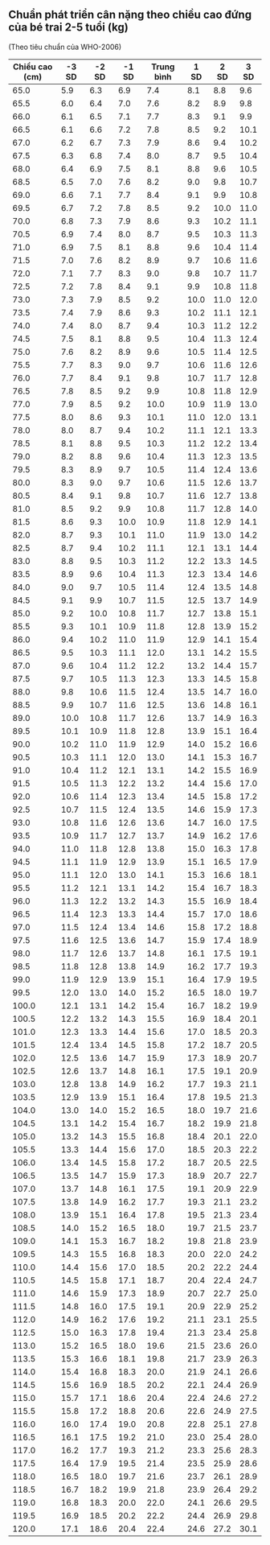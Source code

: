 ## Chuẩn phát triển cân nặng theo chiều cao đứng của bé trai 2-5 tuổi (kg)
(Theo tiêu chuẩn của WHO-2006)

| Chiều cao (cm) | -3 SD | -2 SD | -1 SD | Trung bình | 1 SD | 2 SD | 3 SD |
|---------------|-------|-------|-------|------------|------|------|------|
| 65.0 | 5.9 | 6.3 | 6.9 | 7.4 | 8.1 | 8.8 | 9.6 |
| 65.5 | 6.0 | 6.4 | 7.0 | 7.6 | 8.2 | 8.9 | 9.8 |
| 66.0 | 6.1 | 6.5 | 7.1 | 7.7 | 8.3 | 9.1 | 9.9 |
| 66.5 | 6.1 | 6.6 | 7.2 | 7.8 | 8.5 | 9.2 | 10.1 |
| 67.0 | 6.2 | 6.7 | 7.3 | 7.9 | 8.6 | 9.4 | 10.2 |
| 67.5 | 6.3 | 6.8 | 7.4 | 8.0 | 8.7 | 9.5 | 10.4 |
| 68.0 | 6.4 | 6.9 | 7.5 | 8.1 | 8.8 | 9.6 | 10.5 |
| 68.5 | 6.5 | 7.0 | 7.6 | 8.2 | 9.0 | 9.8 | 10.7 |
| 69.0 | 6.6 | 7.1 | 7.7 | 8.4 | 9.1 | 9.9 | 10.8 |
| 69.5 | 6.7 | 7.2 | 7.8 | 8.5 | 9.2 | 10.0 | 11.0 |
| 70.0 | 6.8 | 7.3 | 7.9 | 8.6 | 9.3 | 10.2 | 11.1 |
| 70.5 | 6.9 | 7.4 | 8.0 | 8.7 | 9.5 | 10.3 | 11.3 |
| 71.0 | 6.9 | 7.5 | 8.1 | 8.8 | 9.6 | 10.4 | 11.4 |
| 71.5 | 7.0 | 7.6 | 8.2 | 8.9 | 9.7 | 10.6 | 11.6 |
| 72.0 | 7.1 | 7.7 | 8.3 | 9.0 | 9.8 | 10.7 | 11.7 |
| 72.5 | 7.2 | 7.8 | 8.4 | 9.1 | 9.9 | 10.8 | 11.8 |
| 73.0 | 7.3 | 7.9 | 8.5 | 9.2 | 10.0 | 11.0 | 12.0 |
| 73.5 | 7.4 | 7.9 | 8.6 | 9.3 | 10.2 | 11.1 | 12.1 |
| 74.0 | 7.4 | 8.0 | 8.7 | 9.4 | 10.3 | 11.2 | 12.2 |
| 74.5 | 7.5 | 8.1 | 8.8 | 9.5 | 10.4 | 11.3 | 12.4 |
| 75.0 | 7.6 | 8.2 | 8.9 | 9.6 | 10.5 | 11.4 | 12.5 |
| 75.5 | 7.7 | 8.3 | 9.0 | 9.7 | 10.6 | 11.6 | 12.6 |
| 76.0 | 7.7 | 8.4 | 9.1 | 9.8 | 10.7 | 11.7 | 12.8 |
| 76.5 | 7.8 | 8.5 | 9.2 | 9.9 | 10.8 | 11.8 | 12.9 |
| 77.0 | 7.9 | 8.5 | 9.2 | 10.0 | 10.9 | 11.9 | 13.0 |
| 77.5 | 8.0 | 8.6 | 9.3 | 10.1 | 11.0 | 12.0 | 13.1 |
| 78.0 | 8.0 | 8.7 | 9.4 | 10.2 | 11.1 | 12.1 | 13.3 |
| 78.5 | 8.1 | 8.8 | 9.5 | 10.3 | 11.2 | 12.2 | 13.4 |
| 79.0 | 8.2 | 8.8 | 9.6 | 10.4 | 11.3 | 12.3 | 13.5 |
| 79.5 | 8.3 | 8.9 | 9.7 | 10.5 | 11.4 | 12.4 | 13.6 |
| 80.0 | 8.3 | 9.0 | 9.7 | 10.6 | 11.5 | 12.6 | 13.7 |
| 80.5 | 8.4 | 9.1 | 9.8 | 10.7 | 11.6 | 12.7 | 13.8 |
| 81.0 | 8.5 | 9.2 | 9.9 | 10.8 | 11.7 | 12.8 | 14.0 |
| 81.5 | 8.6 | 9.3 | 10.0 | 10.9 | 11.8 | 12.9 | 14.1 |
| 82.0 | 8.7 | 9.3 | 10.1 | 11.0 | 11.9 | 13.0 | 14.2 |
| 82.5 | 8.7 | 9.4 | 10.2 | 11.1 | 12.1 | 13.1 | 14.4 |
| 83.0 | 8.8 | 9.5 | 10.3 | 11.2 | 12.2 | 13.3 | 14.5 |
| 83.5 | 8.9 | 9.6 | 10.4 | 11.3 | 12.3 | 13.4 | 14.6 |
| 84.0 | 9.0 | 9.7 | 10.5 | 11.4 | 12.4 | 13.5 | 14.8 |
| 84.5 | 9.1 | 9.9 | 10.7 | 11.5 | 12.5 | 13.7 | 14.9 |
| 85.0 | 9.2 | 10.0 | 10.8 | 11.7 | 12.7 | 13.8 | 15.1 |
| 85.5 | 9.3 | 10.1 | 10.9 | 11.8 | 12.8 | 13.9 | 15.2 |
| 86.0 | 9.4 | 10.2 | 11.0 | 11.9 | 12.9 | 14.1 | 15.4 |
| 86.5 | 9.5 | 10.3 | 11.1 | 12.0 | 13.1 | 14.2 | 15.5 |
| 87.0 | 9.6 | 10.4 | 11.2 | 12.2 | 13.2 | 14.4 | 15.7 |
| 87.5 | 9.7 | 10.5 | 11.3 | 12.3 | 13.3 | 14.5 | 15.8 |
| 88.0 | 9.8 | 10.6 | 11.5 | 12.4 | 13.5 | 14.7 | 16.0 |
| 88.5 | 9.9 | 10.7 | 11.6 | 12.5 | 13.6 | 14.8 | 16.1 |
| 89.0 | 10.0 | 10.8 | 11.7 | 12.6 | 13.7 | 14.9 | 16.3 |
| 89.5 | 10.1 | 10.9 | 11.8 | 12.8 | 13.9 | 15.1 | 16.4 |
| 90.0 | 10.2 | 11.0 | 11.9 | 12.9 | 14.0 | 15.2 | 16.6 |
| 90.5 | 10.3 | 11.1 | 12.0 | 13.0 | 14.1 | 15.3 | 16.7 |
| 91.0 | 10.4 | 11.2 | 12.1 | 13.1 | 14.2 | 15.5 | 16.9 |
| 91.5 | 10.5 | 11.3 | 12.2 | 13.2 | 14.4 | 15.6 | 17.0 |
| 92.0 | 10.6 | 11.4 | 12.3 | 13.4 | 14.5 | 15.8 | 17.2 |
| 92.5 | 10.7 | 11.5 | 12.4 | 13.5 | 14.6 | 15.9 | 17.3 |
| 93.0 | 10.8 | 11.6 | 12.6 | 13.6 | 14.7 | 16.0 | 17.5 |
| 93.5 | 10.9 | 11.7 | 12.7 | 13.7 | 14.9 | 16.2 | 17.6 |
| 94.0 | 11.0 | 11.8 | 12.8 | 13.8 | 15.0 | 16.3 | 17.8 |
| 94.5 | 11.1 | 11.9 | 12.9 | 13.9 | 15.1 | 16.5 | 17.9 |
| 95.0 | 11.1 | 12.0 | 13.0 | 14.1 | 15.3 | 16.6 | 18.1 |
| 95.5 | 11.2 | 12.1 | 13.1 | 14.2 | 15.4 | 16.7 | 18.3 |
| 96.0 | 11.3 | 12.2 | 13.2 | 14.3 | 15.5 | 16.9 | 18.4 |
| 96.5 | 11.4 | 12.3 | 13.3 | 14.4 | 15.7 | 17.0 | 18.6 |
| 97.0 | 11.5 | 12.4 | 13.4 | 14.6 | 15.8 | 17.2 | 18.8 |
| 97.5 | 11.6 | 12.5 | 13.6 | 14.7 | 15.9 | 17.4 | 18.9 |
| 98.0 | 11.7 | 12.6 | 13.7 | 14.8 | 16.1 | 17.5 | 19.1 |
| 98.5 | 11.8 | 12.8 | 13.8 | 14.9 | 16.2 | 17.7 | 19.3 |
| 99.0 | 11.9 | 12.9 | 13.9 | 15.1 | 16.4 | 17.9 | 19.5 |
| 99.5 | 12.0 | 13.0 | 14.0 | 15.2 | 16.5 | 18.0 | 19.7 |
| 100.0 | 12.1 | 13.1 | 14.2 | 15.4 | 16.7 | 18.2 | 19.9 |
| 100.5 | 12.2 | 13.2 | 14.3 | 15.5 | 16.9 | 18.4 | 20.1 |
| 101.0 | 12.3 | 13.3 | 14.4 | 15.6 | 17.0 | 18.5 | 20.3 |
| 101.5 | 12.4 | 13.4 | 14.5 | 15.8 | 17.2 | 18.7 | 20.5 |
| 102.0 | 12.5 | 13.6 | 14.7 | 15.9 | 17.3 | 18.9 | 20.7 |
| 102.5 | 12.6 | 13.7 | 14.8 | 16.1 | 17.5 | 19.1 | 20.9 |
| 103.0 | 12.8 | 13.8 | 14.9 | 16.2 | 17.7 | 19.3 | 21.1 |
| 103.5 | 12.9 | 13.9 | 15.1 | 16.4 | 17.8 | 19.5 | 21.3 |
| 104.0 | 13.0 | 14.0 | 15.2 | 16.5 | 18.0 | 19.7 | 21.6 |
| 104.5 | 13.1 | 14.2 | 15.4 | 16.7 | 18.2 | 19.9 | 21.8 |
| 105.0 | 13.2 | 14.3 | 15.5 | 16.8 | 18.4 | 20.1 | 22.0 |
| 105.5 | 13.3 | 14.4 | 15.6 | 17.0 | 18.5 | 20.3 | 22.2 |
| 106.0 | 13.4 | 14.5 | 15.8 | 17.2 | 18.7 | 20.5 | 22.5 |
| 106.5 | 13.5 | 14.7 | 15.9 | 17.3 | 18.9 | 20.7 | 22.7 |
| 107.0 | 13.7 | 14.8 | 16.1 | 17.5 | 19.1 | 20.9 | 22.9 |
| 107.5 | 13.8 | 14.9 | 16.2 | 17.7 | 19.3 | 21.1 | 23.2 |
| 108.0 | 13.9 | 15.1 | 16.4 | 17.8 | 19.5 | 21.3 | 23.4 |
| 108.5 | 14.0 | 15.2 | 16.5 | 18.0 | 19.7 | 21.5 | 23.7 |
| 109.0 | 14.1 | 15.3 | 16.7 | 18.2 | 19.8 | 21.8 | 23.9 |
| 109.5 | 14.3 | 15.5 | 16.8 | 18.3 | 20.0 | 22.0 | 24.2 |
| 110.0 | 14.4 | 15.6 | 17.0 | 18.5 | 20.2 | 22.2 | 24.4 |
| 110.5 | 14.5 | 15.8 | 17.1 | 18.7 | 20.4 | 22.4 | 24.7 |
| 111.0 | 14.6 | 15.9 | 17.3 | 18.9 | 20.7 | 22.7 | 25.0 |
| 111.5 | 14.8 | 16.0 | 17.5 | 19.1 | 20.9 | 22.9 | 25.2 |
| 112.0 | 14.9 | 16.2 | 17.6 | 19.2 | 21.1 | 23.1 | 25.5 |
| 112.5 | 15.0 | 16.3 | 17.8 | 19.4 | 21.3 | 23.4 | 25.8 |
| 113.0 | 15.2 | 16.5 | 18.0 | 19.6 | 21.5 | 23.6 | 26.0 |
| 113.5 | 15.3 | 16.6 | 18.1 | 19.8 | 21.7 | 23.9 | 26.3 |
| 114.0 | 15.4 | 16.8 | 18.3 | 20.0 | 21.9 | 24.1 | 26.6 |
| 114.5 | 15.6 | 16.9 | 18.5 | 20.2 | 22.1 | 24.4 | 26.9 |
| 115.0 | 15.7 | 17.1 | 18.6 | 20.4 | 22.4 | 24.6 | 27.2 |
| 115.5 | 15.8 | 17.2 | 18.8 | 20.6 | 22.6 | 24.9 | 27.5 |
| 116.0 | 16.0 | 17.4 | 19.0 | 20.8 | 22.8 | 25.1 | 27.8 |
| 116.5 | 16.1 | 17.5 | 19.2 | 21.0 | 23.0 | 25.4 | 28.0 |
| 117.0 | 16.2 | 17.7 | 19.3 | 21.2 | 23.3 | 25.6 | 28.3 |
| 117.5 | 16.4 | 17.9 | 19.5 | 21.4 | 23.5 | 25.9 | 28.6 |
| 118.0 | 16.5 | 18.0 | 19.7 | 21.6 | 23.7 | 26.1 | 28.9 |
| 118.5 | 16.7 | 18.2 | 19.9 | 21.8 | 23.9 | 26.4 | 29.2 |
| 119.0 | 16.8 | 18.3 | 20.0 | 22.0 | 24.1 | 26.6 | 29.5 |
| 119.5 | 16.9 | 18.5 | 20.2 | 22.2 | 24.4 | 26.9 | 29.8 |
| 120.0 | 17.1 | 18.6 | 20.4 | 22.4 | 24.6 | 27.2 | 30.1 |
